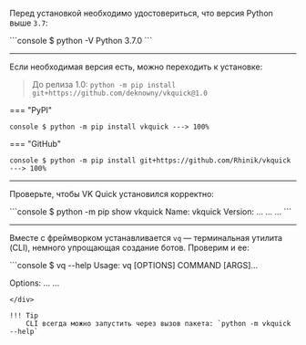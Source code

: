 Перед установкой необходимо удостовериться, что версия Python выше `3.7`:

<div class="termy">
```console
$ python -V
Python 3.7.0
```
</div>

***

Если необходимая версия есть, можно переходить к установке:

> До релиза 1.0: `python -m pip install git+https://github.com/deknowny/vkquick@1.0`

=== "PyPI"
    <div class="termy">
    ```console
    $ python -m pip install vkquick
    ---> 100%
    ```
    </div>

=== "GitHub"
    <div class="termy">
    ```console
    $ python -m pip install git+https://github.com/Rhinik/vkquick
    ---> 100%
    ```
    </div>

***

Проверьте, чтобы VK Quick установился корректно:
<div class="termy">
```console
$ python -m pip show vkquick
Name: vkquick
Version: ...
...
...
```
</div>

***

Вместе с фреймворком устанавливается `vq` — терминальная утилита (CLI), немного упрощающая создание ботов. Проверим и ее:

<div class="termy">
```console
$ vq --help
Usage: vq [OPTIONS] COMMAND [ARGS]...

Options:
...
...
```
</div>

!!! Tip
    CLI всегда можно запустить через вызов пакета: `python -m vkquick --help`
